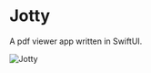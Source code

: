 # Jotty
A pdf viewer app written in SwiftUI. 

![Jotty](https://github.com/asingh33/Jotty/blob/master/jottyswift.gif)


